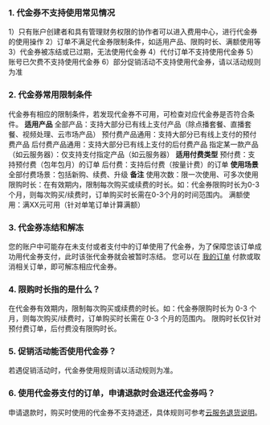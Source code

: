 ### 1. 代金券不支持使用常见情况
1）只有账户创建者和具有管理财务权限的协作者可以进入费用中心，进行代金券的使用操作
2）订单不满足代金券限制条件，如适用产品、限购时长、满额使用等
3）代金券被冻结或已过期，无法使用代金券
4）代付订单不支持使用代金券
5）账号已欠费不支持使用代金券
6）部分促销活动不支持使用代金券，请以活动规则为准

### 2. 代金券常用限制条件
代金券有相应的限制条件，若发现代金券不可用，可检查对应代金券是否符合条件。
**适用产品**
全部产品：支持大部分已有线上支付产品（除点播套餐、直播套餐、视频处理、云市场产品）
预付费产品通用：支持大部分已有线上支付的预付费产品
后付费产品通用：支持大部分已有线上支付的后付费产品
指定某一款产品（如云服务器）：仅支持支付指定产品（如云服务器）
**适用付费类型**
预付费：支持预付费（包年包月）的订单
后付费：支持后付费（按量计费）的订单
**使用场景**
全部付费场景：包括新购、续费、升级
**备注**
使用次数：限一次使用、可多次使用
限购时长：在有效期内，限制每次购买或续费的时长。如：代金券限购时长为0-3个月，则每次购买/续费时，订单购买时长需在0-3个月的时间范围内。
满额使用：满XX元可用（针对单笔订单计算满额）

### 3. 代金券冻结和解冻
您的账户中可能存在未支付或者支付中的订单使用了代金券，为了保障您该订单成功用代金券支付，此时该张代金券就会被暂时冻结。
您可以在 [我的订单](http://console.tcecqpoc.fsphere.cn/deal) 付款或取消相关订单，即可解冻相应代金券。

### 4. 限购时长指的是什么？
在代金券有效期内，限制每次购买或续费的时长。如：代金券限购时长为 0-3 个月，则每次购买/续费时，订单购买时长需在 0-3 个月的范围内。
限购时长仅针对预付费订单，后付费没有限购时长。

### 5. 促销活动能否使用代金券？
若遇促销活动时，代金券使用规则请以活动规则为准。

### 6. 使用代金券支付的订单，申请退款时会退还代金券吗？
申请退款时，购买时使用的代金券不支持退还，具体规则可参考[云服务退货说明](http://tcecqpoc.fsphere.cn/document/product/555/7440)。



